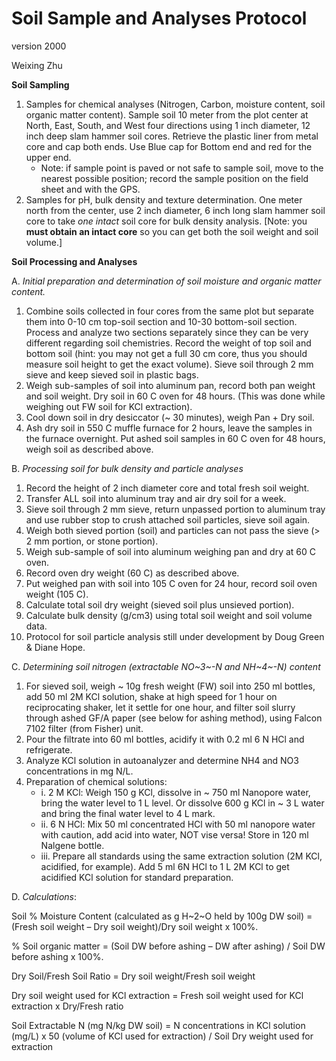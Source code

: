 # Soil Sample and Analyses Protocol

version 2000

Weixing Zhu

**Soil Sampling**

1. Samples for chemical analyses (Nitrogen, Carbon, moisture content, soil organic matter content). Sample soil 10 meter from the plot center at North, East, South, and West four directions using 1 inch diameter, 12 inch deep slam hammer soil cores. Retrieve the plastic liner from metal core and cap both ends. Use Blue cap for Bottom end and red for the upper end. 
    + Note: if sample point is paved or not safe to sample soil, move to the nearest possible position; record the sample position on the field sheet and with the GPS.
2. Samples for pH, bulk density and texture determination. One meter north from the center, use 2 inch diameter, 6 inch long slam hammer soil core to take *one intact* soil core for bulk density analysis. \[Note: you **must obtain an intact core** so you can get both the soil weight and soil volume.\]

**Soil Processing and Analyses**

A. *Initial preparation and determination of soil moisture and organic
matter content.*

1. Combine soils collected in four cores from the same plot but separate them into 0-10 cm top-soil section and 10-30 bottom-soil section. Process and analyze two sections separately since they can be very different regarding soil chemistries. Record the weight of top soil and bottom soil (hint: you may not get a full 30 cm core, thus you should measure soil height to get the exact volume). Sieve soil through 2 mm sieve and keep sieved soil in plastic bags.
2. Weigh sub-samples of soil into aluminum pan, record both pan weight and soil weight. Dry soil in 60 C oven for 48 hours. (This was done while weighing out FW soil for KCl extraction).
3. Cool down soil in dry desiccator (\~ 30 minutes), weigh Pan + Dry soil.
4. Ash dry soil in 550 C muffle furnace for 2 hours, leave the samples in the furnace overnight. Put ashed soil samples in 60 C oven for 48 hours, weigh soil as described above.

B. *Processing soil for bulk density and particle analyses*

1. Record the height of 2 inch diameter core and total fresh soil weight.
2. Transfer ALL soil into aluminum tray and air dry soil for a week.
3. Sieve soil through 2 mm sieve, return unpassed portion to aluminum tray and use rubber stop to crush attached soil particles, sieve soil again.
4. Weigh both sieved portion (soil) and particles can not pass the sieve (&gt; 2 mm portion, or stone portion). 
5. Weigh sub-sample of soil into aluminum weighing pan and dry at 60 C oven.
6. Record oven dry weight (60 C) as described above.
7. Put weighed pan with soil into 105 C oven for 24 hour, record soil
 oven weight (105 C).
8. Calculate total soil dry weight (sieved soil plus unsieved portion).
9. Calculate bulk density (g/cm3) using total soil weight and soil
 volume data.
10. Protocol for soil particle analysis still under development by Doug  Green & Diane Hope.

C. *Determining soil nitrogen (extractable NO~3~-N and NH~4~-N) content*

1. For sieved soil, weigh \~ 10g fresh weight (FW) soil into 250 ml bottles, add 50 ml 2M KCl solution, shake at high speed for 1 hour on reciprocating shaker, let it settle for one hour, and filter soil slurry through ashed GF/A paper (see below for ashing method), using Falcon 7102 filter (from Fisher) unit.
2. Pour the filtrate into 60 ml bottles, acidify it with 0.2 ml 6 N HCl and refrigerate.
3. Analyze KCl solution in autoanalyzer and determine NH4 and NO3 concentrations in mg N/L.
4. Preparation of chemical solutions:
    + i. 2 M KCl: Weigh 150 g KCl, dissolve in \~ 750 ml Nanopore water, bring the water level to 1 L level. Or dissolve 600 g KCl in \~ 3 L water and bring the final water level to 4 L mark.
    + ii. 6 N HCl: Mix 50 ml concentrated HCl with 50 ml nanopore water with caution, add acid into water, NOT vise versa! Store in 120 ml Nalgene bottle.
    + iii. Prepare all standards using the same extraction solution (2M KCl, acidified, for example). Add 5 ml 6N HCl to 1 L 2M KCl to get acidified KCl solution for standard preparation.

D. *Calculations*:

Soil % Moisture Content (calculated as g H~2~O held by 100g DW soil) = (Fresh soil weight – Dry soil weight)/Dry soil weight x 100%.

% Soil organic matter = (Soil DW before ashing – DW after ashing) / Soil DW before ashing x 100%.

Dry Soil/Fresh Soil Ratio = Dry soil weight/Fresh soil weight

Dry soil weight used for KCl extraction = Fresh soil weight used for KCl extraction x Dry/Fresh ratio

Soil Extractable N (mg N/kg DW soil) = N concentrations in KCl solution (mg/L) x 50 (volume of KCl used for extraction) / Soil Dry weight used for extraction
